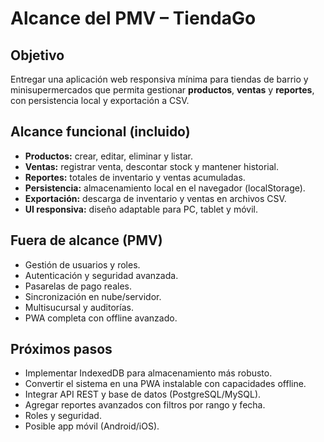 # Alcance del PMV – TiendaGo

## Objetivo
Entregar una aplicación web responsiva mínima para tiendas de barrio y minisupermercados que permita gestionar **productos**, **ventas** y **reportes**, con persistencia local y exportación a CSV.

## Alcance funcional (incluido)
- **Productos:** crear, editar, eliminar y listar.
- **Ventas:** registrar venta, descontar stock y mantener historial.
- **Reportes:** totales de inventario y ventas acumuladas.
- **Persistencia:** almacenamiento local en el navegador (localStorage).
- **Exportación:** descarga de inventario y ventas en archivos CSV.
- **UI responsiva:** diseño adaptable para PC, tablet y móvil.

## Fuera de alcance (PMV)
- Gestión de usuarios y roles.
- Autenticación y seguridad avanzada.
- Pasarelas de pago reales.
- Sincronización en nube/servidor.
- Multisucursal y auditorías.
- PWA completa con offline avanzado.

## Próximos pasos
- Implementar IndexedDB para almacenamiento más robusto.
- Convertir el sistema en una PWA instalable con capacidades offline.
- Integrar API REST y base de datos (PostgreSQL/MySQL).
- Agregar reportes avanzados con filtros por rango y fecha.
- Roles y seguridad.
- Posible app móvil (Android/iOS).
